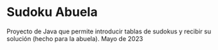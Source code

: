 # Sudoku Abuela

Proyecto de Java que permite introducir tablas de sudokus y recibir su solución (hecho para la abuela).
Mayo de 2023
